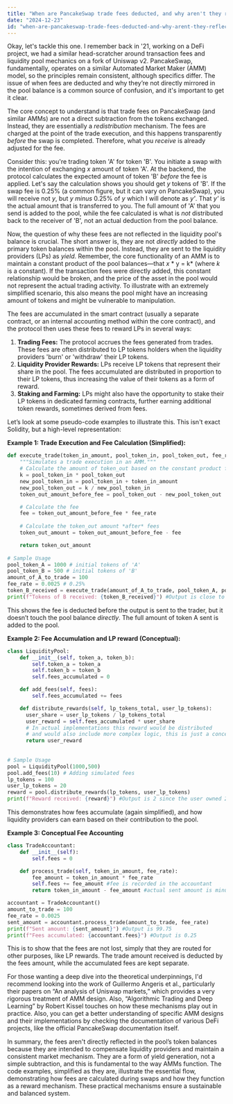 ```yaml
---
title: "When are PancakeSwap trade fees deducted, and why aren't they reflected in liquidity pools?"
date: "2024-12-23"
id: "when-are-pancakeswap-trade-fees-deducted-and-why-arent-they-reflected-in-liquidity-pools"
---
```


Okay, let's tackle this one. I remember back in '21, working on a DeFi project, we had a similar head-scratcher around transaction fees and liquidity pool mechanics on a fork of Uniswap v2. PancakeSwap, fundamentally, operates on a similar Automated Market Maker (AMM) model, so the principles remain consistent, although specifics differ. The issue of when fees are deducted and why they’re not directly mirrored in the pool balance is a common source of confusion, and it's important to get it clear.

The core concept to understand is that trade fees on PancakeSwap (and similar AMMs) are not a direct subtraction from the tokens exchanged. Instead, they are essentially a *redistribution* mechanism. The fees are charged at the point of the trade execution, and this happens transparently *before* the swap is completed. Therefore, what you *receive* is already adjusted for the fee.

Consider this: you're trading token 'A' for token 'B'. You initiate a swap with the intention of exchanging *x* amount of token 'A'. At the backend, the protocol calculates the expected amount of token 'B' *before* the fee is applied. Let's say the calculation shows you should get *y* tokens of 'B'. If the swap fee is 0.25% (a common figure, but it can vary on PancakeSwap), you will receive not *y*, but *y* *minus* 0.25% of *y* which I will denote as *y'*. That *y'* is the actual amount that is transferred to you. The full amount of 'A' that you send is added to the pool, while the fee calculated is what is *not* distributed back to the receiver of 'B', not an actual deduction from the pool balance.

Now, the question of why these fees are not reflected in the liquidity pool's balance is crucial. The short answer is, they are not *directly* added to the primary token balances within the pool. Instead, they are sent to the liquidity providers (LPs) as *yield*. Remember, the core functionality of an AMM is to maintain a constant product of the pool balances—that *x* * y = k* (where *k* is a constant). If the transaction fees were directly added, this constant relationship would be broken, and the price of the asset in the pool would not represent the actual trading activity. To illustrate with an extremely simplified scenario, this also means the pool might have an increasing amount of tokens and might be vulnerable to manipulation.

The fees are accumulated in the smart contract (usually a separate contract, or an internal accounting method within the core contract), and the protocol then uses these fees to reward LPs in several ways:

1.  **Trading Fees:** The protocol accrues the fees generated from trades. These fees are often distributed to LP tokens holders when the liquidity providers 'burn' or 'withdraw' their LP tokens.
2.  **Liquidity Provider Rewards:** LPs receive LP tokens that represent their share in the pool. The fees accumulated are distributed in proportion to their LP tokens, thus increasing the value of their tokens as a form of reward.
3.  **Staking and Farming:** LPs might also have the opportunity to stake their LP tokens in dedicated farming contracts, further earning additional token rewards, sometimes derived from fees.

Let’s look at some pseudo-code examples to illustrate this. This isn't exact Solidity, but a high-level representation:

**Example 1: Trade Execution and Fee Calculation (Simplified):**

```python
def execute_trade(token_in_amount, pool_token_in, pool_token_out, fee_rate):
    """Simulates a trade execution in an AMM."""
    # Calculate the amount of token_out based on the constant product formula
    k = pool_token_in * pool_token_out
    new_pool_token_in = pool_token_in + token_in_amount
    new_pool_token_out = k / new_pool_token_in
    token_out_amount_before_fee = pool_token_out - new_pool_token_out

    # Calculate the fee
    fee = token_out_amount_before_fee * fee_rate
    
    # Calculate the token_out amount *after* fees
    token_out_amount = token_out_amount_before_fee - fee

    return token_out_amount
    
# Sample Usage
pool_token_A = 1000 # initial tokens of 'A'
pool_token_B = 500 # initial tokens of 'B'
amount_of_A_to_trade = 100
fee_rate = 0.0025 # 0.25%
token_B_received = execute_trade(amount_of_A_to_trade, pool_token_A, pool_token_B, fee_rate)
print(f"Tokens of B received: {token_B_received}") #Output is close to expected value but less to include the fee.

```

This shows the fee is deducted before the output is sent to the trader, but it doesn’t touch the pool balance *directly*. The full amount of token A sent is added to the pool.

**Example 2: Fee Accumulation and LP reward (Conceptual):**

```python
class LiquidityPool:
    def __init__(self, token_a, token_b):
        self.token_a = token_a
        self.token_b = token_b
        self.fees_accumulated = 0

    def add_fees(self, fees):
        self.fees_accumulated += fees

    def distribute_rewards(self, lp_tokens_total, user_lp_tokens):
      user_share = user_lp_tokens / lp_tokens_total
      user_reward = self.fees_accumulated * user_share
      # In actual implementations this reward would be distributed
      # and would also include more complex logic, this is just a conceptual example
      return user_reward
        
    
# Sample Usage
pool = LiquidityPool(1000,500)
pool.add_fees(10) # Adding simulated fees
lp_tokens = 100
user_lp_tokens = 20
reward = pool.distribute_rewards(lp_tokens, user_lp_tokens)
print(f"Reward received: {reward}") #Output is 2 since the user owned 20/100 of the lp tokens
```
This demonstrates how fees accumulate (again simplified), and how liquidity providers can earn based on their contribution to the pool.

**Example 3: Conceptual Fee Accounting**

```python
class TradeAccountant:
    def __init__(self):
        self.fees = 0

    def process_trade(self, token_in_amount, fee_rate):
        fee_amount = token_in_amount * fee_rate
        self.fees += fee_amount #fee is recorded in the accountant
        return token_in_amount - fee_amount #actual sent amount is minus fee

accountant = TradeAccountant()
amount_to_trade = 100
fee_rate = 0.0025
sent_amount = accountant.process_trade(amount_to_trade, fee_rate)
print(f"Sent amount: {sent_amount}") #Output is 99.75
print(f"Fees accumulated: {accountant.fees}") #Output is 0.25
```
This is to show that the fees are not lost, simply that they are routed for other purposes, like LP rewards. The trade amount received is deducted by the fees amount, while the accumulated fees are kept separate.

For those wanting a deep dive into the theoretical underpinnings, I'd recommend looking into the work of Guillermo Angeris et al., particularly their papers on “An analysis of Uniswap markets,” which provides a very rigorous treatment of AMM design. Also, “Algorithmic Trading and Deep Learning” by Robert Kissel touches on how these mechanisms play out in practice. Also, you can get a better understanding of specific AMM designs and their implementations by checking the documentation of various DeFi projects, like the official PancakeSwap documentation itself.

In summary, the fees aren't directly reflected in the pool’s token balances because they are intended to compensate liquidity providers and maintain a consistent market mechanism. They are a form of yield generation, not a simple subtraction, and this is fundamental to the way AMMs function. The code examples, simplified as they are, illustrate the essential flow, demonstrating how fees are calculated during swaps and how they function as a reward mechanism. These practical mechanisms ensure a sustainable and balanced system.
